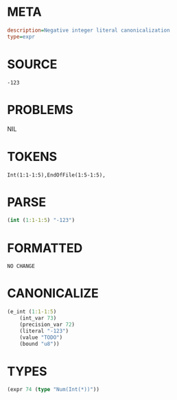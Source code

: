 # META
~~~ini
description=Negative integer literal canonicalization
type=expr
~~~
# SOURCE
~~~roc
-123
~~~
# PROBLEMS
NIL
# TOKENS
~~~zig
Int(1:1-1:5),EndOfFile(1:5-1:5),
~~~
# PARSE
~~~clojure
(int (1:1-1:5) "-123")
~~~
# FORMATTED
~~~roc
NO CHANGE
~~~
# CANONICALIZE
~~~clojure
(e_int (1:1-1:5)
	(int_var 73)
	(precision_var 72)
	(literal "-123")
	(value "TODO")
	(bound "u8"))
~~~
# TYPES
~~~clojure
(expr 74 (type "Num(Int(*))"))
~~~